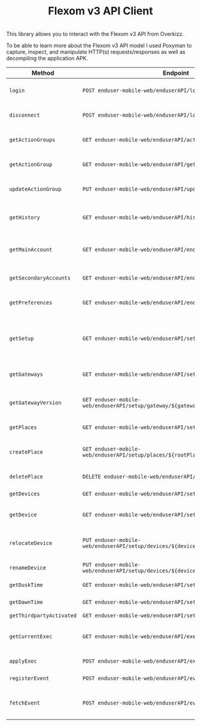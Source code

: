<p align="center">

</p>
  
<h1 align="center">
Flexom v3 API Client
</h1>
<br>
This library allows you to interact with the Flexom v3 API from Overkizz.

To be able to learn more about the Flexom v3 API model I used Poxyman to capture, inspect, and manipulate HTTP(s) requests/responses as well as decompiling the application APK.

| Method                   | Endpoint                                                                           | Description                                                                                                                  |
| ------------------------ | ---------------------------------------------------------------------------------- | ---------------------------------------------------------------------------------------------------------------------------- |
| `login`                  | `POST enduser-mobile-web/enduserAPI/login`                                         | Login with an existing user.                                                                                                 |
| `disconnect`             | `POST enduser-mobile-web/enduserAPI/logout`                                        | Disconnect from Flexom v3                                                                                                    |
| `getActionGroups`        | `GET enduser-mobile-web/enduserAPI/actionGroups`                                   | Retreive all your own scenarios                                                                                              |
| `getActionGroup`         | `GET enduser-mobile-web/enduserAPI/getActionGroup`                                 | Retreive a specific scenario                                                                                                 |
| `updateActionGroup`      | `PUT enduser-mobile-web/enduserAPI/updateActionGroup`                              | Update a specific scenario                                                                                                   |
| `getHistory`             | `GET enduser-mobile-web/enduserAPI/history`                                        | Retreive all of your Flexom v3 history                                                                                       |
| `getMainAccount`         | `GET enduser-mobile-web/enduserAPI/enduser/mainAccount`                            | Get the main account informations                                                                                            |
| `getSecondaryAccounts`   | `GET enduser-mobile-web/enduserAPI/enduser/secondaryAccounts`                      | Retreive all secondary accounts                                                                                              |
| `getPreferences`         | `GET enduser-mobile-web/enduserAPI/enduser/preferences`                            | Retreive account preferences                                                                                                 |
| `getSetup`               | `GET enduser-mobile-web/enduserAPI/setup`                                          | Retreive your whole setup (gateways, places, devices...)                                                                     |
| `getGateways`            | `GET enduser-mobile-web/enduserAPI/setup/gateways`                                 | Get all gateways informations                                                                                                |
| `getGatewayVersion`      | `GET enduser-mobile-web/enduserAPI/setup/gateway/${gatewayId}/version`             | Get a gateway specific version                                                                                               |
| `getPlaces`              | `GET enduser-mobile-web/enduserAPI/setup/places`                                   | Retreive all places                                                                                                          |
| `createPlace`            | `GET enduser-mobile-web/enduserAPI/setup/places/${rootPlaceId}/subPlaces`          | Given a rootPlaceId it create a subplace                                                                                     |
| `deletePlace`            | `DELETE enduser-mobile-web/enduserAPI/setup/places/${placedId}`                    | Delete a subplace                                                                                                            |
| `getDevices`             | `GET enduser-mobile-web/enduserAPI/setup/devices`                                  | Get all devices                                                                                                              |
| `getDevice`              | `GET enduser-mobile-web/enduserAPI/setup/devices/${deviceURL}`                     | Get a specific device                                                                                                        |
| `relocateDevice`         | `PUT enduser-mobile-web/enduserAPI/setup/devices/${deviceURL}/relocate/${placeId}` | Relocate a device to a specific place                                                                                        |
| `renameDevice`           | `PUT enduser-mobile-web/enduserAPI/setup/devices/${deviceURL}/${name}`             | Rename the device                                                                                                            |
| `getDuskTime`            | `GET enduser-mobile-web/enduserAPI/setup/duskTime`                                 | Get dusk time                                                                                                                |
| `getDawnTime`            | `GET enduser-mobile-web/enduserAPI/setup/dawnTime`                                 | Get dusk time                                                                                                                |
| `getThirdpartyActivated` | `GET enduser-mobile-web/enduserAPI/setup/thirdparty/activated`                     | ?                                                                                                                            |
| `getCurrentExec`         | `GET enduser-mobile-web/enduserAPI/exec/current`                                   | Retreive the current commands execution                                                                                      |
| `applyExec`              | `POST enduser-mobile-web/enduserAPI/exec/apply`                                    | Execute commands                                                                                                             |
| `registerEvent`          | `POST enduser-mobile-web/enduserAPI/events/register`                               | Register an event                                                                                                            |
| `fetchEvent`             | `POST enduser-mobile-web/enduserAPI/events/${eventId}/fetch`                       | Listen to a registred event see [Event model](https://github.com/0nza1101/flexom-v3-api-client/blob/main/src/model/event.ts) |
